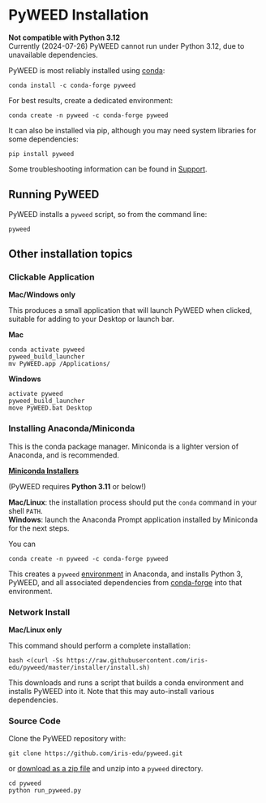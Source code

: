 # PyWEED Installation

**Not compatible with Python 3.12**  
Currently (2024-07-26) PyWEED cannot run under Python 3.12, due to unavailable dependencies.

PyWEED is most reliably installed using [conda](https://conda.io/docs/):

```
conda install -c conda-forge pyweed
```

For best results, create a dedicated environment:

```
conda create -n pyweed -c conda-forge pyweed
```

It can also be installed via pip, although you may need system libraries for some dependencies:

```
pip install pyweed
```

Some troubleshooting information can be found in [Support](Support.md).

## Running PyWEED

PyWEED installs a `pyweed` script, so from the command line:

```
pyweed
```

## Other installation topics

### Clickable Application

**Mac/Windows only**

This produces a small application that will launch PyWEED when clicked, suitable for adding to your Desktop
or launch bar.

**Mac**

```
conda activate pyweed
pyweed_build_launcher
mv PyWEED.app /Applications/
```

**Windows**

```
activate pyweed
pyweed_build_launcher
move PyWEED.bat Desktop
```

### Installing Anaconda/Miniconda

This is the conda package manager. Miniconda is a lighter version of Anaconda, and is recommended.

**[Miniconda Installers](https://conda.io/miniconda.html)**

(PyWEED requires **Python 3.11** or below!)

**Mac/Linux**: the installation process should put the `conda` command in your shell `PATH`.  
**Windows**: launch the Anaconda Prompt application installed by Miniconda for the next steps.

You can

```
conda create -n pyweed -c conda-forge pyweed
```

This creates a `pyweed` [environment](https://conda.io/docs/using/envs.html) in Anaconda, and installs Python 3, PyWEED,
and all associated dependencies from [conda-forge](https://github.com/conda-forge/) into that environment.

### Network Install

**Mac/Linux only**

This command should perform a complete installation:

```
bash <(curl -Ss https://raw.githubusercontent.com/iris-edu/pyweed/master/installer/install.sh)
```

This downloads and runs a script that builds a conda environment and installs PyWEED into it. Note that this may auto-install various dependencies.

### Source Code

Clone the PyWEED repository with:

```
git clone https://github.com/iris-edu/pyweed.git
```

or [download as a zip file](https://github.com/iris-edu/pyweed/archive/master.zip) and unzip into a `pyweed` directory.

```
cd pyweed
python run_pyweed.py
```
